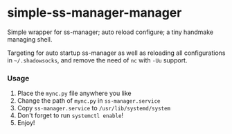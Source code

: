 # simple-ss-manager-manager
Simple wrapper for ss-manager; auto reload configure; a tiny handmake managing shell.

Targeting for auto startup ss-manager as well as reloading all configurations in `~/.shadowsocks`, and remove the need of `nc` with `-Uu` support.

### Usage

1. Place the `mync.py` file anywhere you like
2. Change the path of `mync.py` in `ss-manager.service`
3. Copy `ss-manager.service` to `/usr/lib/systemd/system`
4. Don't forget to run `systemctl enable`!
5. Enjoy!

